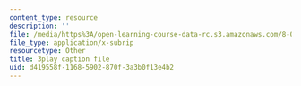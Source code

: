 ```yaml
---
content_type: resource
description: ''
file: /media/https%3A/open-learning-course-data-rc.s3.amazonaws.com/8-04-quantum-physics-i-spring-2016/d419558f11685902870f3a3b0f13e4b2_jd4es6Bo600.vtt
file_type: application/x-subrip
resourcetype: Other
title: 3play caption file
uid: d419558f-1168-5902-870f-3a3b0f13e4b2
---
```

